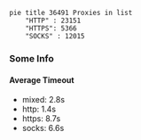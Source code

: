 
```mermaid
pie title 36491 Proxies in list
    "HTTP" : 23151
    "HTTPS": 5366
    "SOCKS" : 12015
```

### Some Info
#### Average Timeout

- mixed: 2.8s
- http: 1.4s
- https: 8.7s
- socks: 6.6s